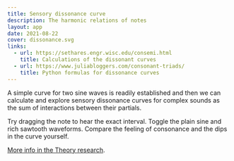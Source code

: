 ```yaml
---
title: Sensory dissonance curve
description: The harmonic relations of notes
layout: app
date: 2021-08-22
cover: dissonance.svg
links:
  - url: https://sethares.engr.wisc.edu/consemi.html
    title: Calculations of the dissonant curves
  - url: https://www.juliabloggers.com/consonant-triads/
    title: Python formulas for dissonance curves
---
```


<script setup>
import { defineClientComponent } from 'vitepress'

const SoundDissonance = defineClientComponent(() => {
  return import('./SoundDissonance.vue')
})
</script>

<SoundDissonance />


A simple curve for two sine waves is readily established and then we can calculate and explore sensory dissonance curves for complex sounds as the sum of interactions between their partials.

Try dragging the note to hear the exact interval. Toggle the plain sine and rich sawtooth waveforms. Compare the feeling of consonance and the dips in the curve yourself.

[More info in the Theory research](../../../theory/intervals/dissonance/index.md).
